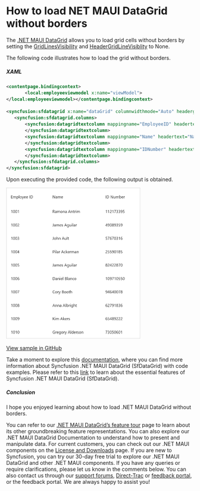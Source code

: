 # How to load NET MAUI DataGrid without borders
The [.NET MAUI DataGrid](https://www.syncfusion.com/maui-controls/maui-datagrid) allows you to load grid cells without borders by setting the [GridLinesVisibility](https://help.syncfusion.com/cr/maui/Syncfusion.Maui.DataGrid.SfDataGrid.html#Syncfusion_Maui_DataGrid_SfDataGrid_GridLinesVisibility) and [HeaderGridLineVisiblity](https://help.syncfusion.com/cr/maui/Syncfusion.Maui.DataGrid.SfDataGrid.html#Syncfusion_Maui_DataGrid_SfDataGrid_HeaderGridLinesVisibility) to None.

The following code illustrates how to load the grid without borders.

 ##### XAML
 ```XML
<contentpage.bindingcontext>
        <local:employeeviewmodel x:name="viewModel">
</local:employeeviewmodel></contentpage.bindingcontext>

<syncfusion:sfdatagrid x:name="dataGrid" columnwidthmode="Auto" headergridlinesvisibility="None" gridlinesvisibility="None" itemssource="{Binding Employees}">
    <syncfusion:sfdatagrid.columns>
        <syncfusion:datagridtextcolumn mappingname="EmployeeID" headertext="Employee ID">
        </syncfusion:datagridtextcolumn>
        <syncfusion:datagridtextcolumn mappingname="Name" headertext="Name">
        </syncfusion:datagridtextcolumn>
        <syncfusion:datagridtextcolumn mappingname="IDNumber" headertext="ID Number">
        </syncfusion:datagridtextcolumn>
    </syncfusion:sfdatagrid.columns>
</syncfusion:sfdatagrid>
 ```
 

Upon executing the provided code, the following output is obtained.

<img src="SfDataGridWithoutBorder.jpg" width="360">

[View sample in GitHub]()

Take a moment to explore this [documentation](https://help.syncfusion.com/maui/datagrid/overview), where you can find more information about Syncfusion .NET MAUI DataGrid (SfDataGrid) with code examples. Please refer to this [link](https://www.syncfusion.com/maui-controls/maui-datagrid) to learn about the essential features of Syncfusion .NET MAUI DataGrid (SfDataGrid).

##### Conclusion

I hope you enjoyed learning about how to load .NET MAUI DataGrid without borders.

You can refer to our [.NET MAUI DataGrid’s feature tour](https://www.syncfusion.com/maui-controls/maui-datagrid) page to learn about its other groundbreaking feature representations. You can also explore our .NET MAUI DataGrid Documentation to understand how to present and manipulate data. For current customers, you can check out our .NET MAUI components on the [License and Downloads](https://www.syncfusion.com/account/downloads) page. If you are new to Syncfusion, you can try our 30-day free trial to explore our .NET MAUI DataGrid and other .NET MAUI components. If you have any queries or require clarifications, please let us know in the comments below. You can also contact us through our [support forums](https://www.syncfusion.com/forums), [Direct-Trac](https://support.syncfusion.com/account/login?ReturnUrl=%2Faccount%2Fconnect%2Fauthorize%2Fcallback%3Fclient_id%3Dc54e52f3eb3cde0c3f20474f1bc179ed%26redirect_uri%3Dhttps%253A%252F%252Fsupport.syncfusion.com%252Fagent%252Flogincallback%26response_type%3Dcode%26scope%3Dopenid%2520profile%2520agent.api%2520integration.api%2520offline_access%2520kb.api%26state%3D8db41f98953a4d9ba40407b150ad4cf2%26code_challenge%3DvwHoT64z2h21eP_A9g7JWtr3vp3iPrvSjfh5hN5C7IE%26code_challenge_method%3DS256%26response_mode%3Dquery) or [feedback portal](https://www.syncfusion.com/feedback/maui?control=sfdatagrid), or the feedback portal. We are always happy to assist you!
